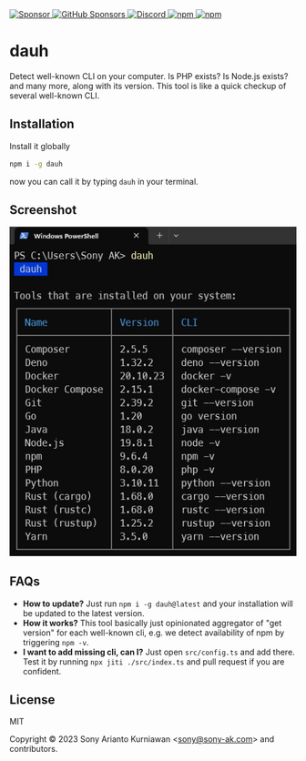 <a href="https://paypal.me/sonyarianto" target="_blank">
 <img alt="Sponsor" src="https://img.shields.io/badge/donate-Paypal-fd8200.svg" />
</a>
<a href="https://github.com/sponsors/sonyarianto" target="_blank">
  <img alt="GitHub Sponsors" src="https://img.shields.io/github/sponsors/sonyarianto">
</a>
<a href="https://discord.com/channels/1083266930896535562/1094971793825075211" target="_blank">
  <img alt="Discord" src="https://img.shields.io/discord/1083266930896535562">
</a>
<a href="https://www.npmjs.com/package/dauh" target="_blank">
 <img alt="npm" src="https://img.shields.io/npm/dt/dauh">
</a>
<a href="https://www.npmjs.com/package/dauh" target="_blank">
 <img alt="npm" src="https://img.shields.io/npm/v/dauh">
</a>

# dauh

Detect well-known CLI on your computer. Is PHP exists? Is Node.js exists? and many more, along with its version. This tool is like a quick checkup of several well-known CLI.

## Installation

Install it globally

```bash
npm i -g dauh
```

now you can call it by typing `dauh` in your terminal.

## Screenshot

![Dauh](https://raw.githubusercontent.com/sonyarianto/dauh/main/dauh-0.1.0.jpg?202304102100)

## FAQs

- **How to update?** Just run `npm i -g dauh@latest` and your installation will be updated to the latest version.
- **How it works?** This tool basically just opinionated aggregator of  "get version" for each well-known cli, e.g. we detect availability of npm by triggering `npm -v`.
- **I want to add missing cli, can I?** Just open `src/config.ts` and add there. Test it by running `npx jiti ./src/index.ts` and pull request if you are confident.

## License

MIT

Copyright &copy; 2023 Sony Arianto Kurniawan <<sony@sony-ak.com>> and contributors.
